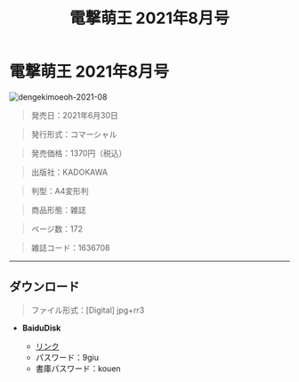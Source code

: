 ﻿---
layout: mypost
title: 	電撃萌王 2021年8月号
categories: [角川書店]
---

# 電撃萌王 2021年8月号

![dengekimoeoh-2021-08](dengekimoeoh-2021-08-Cover.jpg)


> 発売日：2021年6月30日

> 発行形式：コマーシャル

> 発売価格：1370円（税込）

> 出版社：KADOKAWA

> 判型：A4変形判

> 商品形態：雑誌

> ページ数：172

> 雑誌コード：1636708

---
## ダウンロード
> ファイル形式：[Digital] jpg+rr3

  - **BaiduDisk**

    - [リンク](https://pan.baidu.com/s/13lDcvFwX_UMRCWOcXZuiCQ)
    - パスワード：9giu
    - 書庫パスワード：kouen
